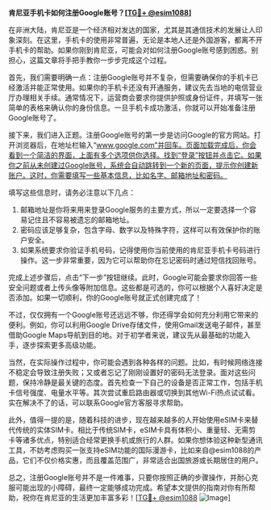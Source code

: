 **肯尼亚手机卡如何注册Google账号？[[TG💪+ @esim1088](https://t.me/s/esim1088)]**

在非洲大陆，肯尼亚是一个经济相对发达的国家，尤其是其通信技术的发展让人印象深刻。在这里，手机卡的使用非常普遍，无论是本地人还是外国游客，都离不开手机卡的帮助。如果你刚到肯尼亚，可能会对如何注册Google账号感到困惑。别担心，这篇文章将手把手教你一步步完成这个过程。

首先，我们需要明确一点：注册Google账号并不复杂，但需要确保你的手机卡已经激活并能正常使用。如果你的手机卡还没有开通服务，建议先去当地的电信营业厅办理相关手续。通常情况下，运营商会要求你提供护照或身份证件，并填写一张简单的表格来确认你的身份信息。一旦手机卡成功激活，你就可以开始准备注册Google账号了。

接下来，我们进入正题。注册Google账号的第一步是访问Google的官方网站。打开浏览器后，在地址栏输入“www.google.com”并回车。页面加载完成后，你会看到一个简洁的界面，上面有多个选项供你选择。找到“登录”按钮并点击它。如果你之前从未创建过Google账号，系统会自动跳转到一个新的页面，提示你创建新账户。这时，你需要填写一些基本信息，比如名字、邮箱地址和密码。

填写这些信息时，请务必注意以下几点：
1. 邮箱地址是你将来用来登录Google服务的主要方式，所以一定要选择一个容易记住且不容易被遗忘的邮箱地址。
2. 密码应该足够复杂，包含字母、数字以及特殊字符，这样可以有效保护你的账户安全。
3. 如果系统要求你验证手机号码，记得使用你当前使用的肯尼亚手机卡号码进行操作。这一步非常重要，因为它可以帮助你在忘记密码时通过短信找回账号。

完成上述步骤后，点击“下一步”按钮继续。此时，Google可能会要求你回答一些安全问题或者上传头像等附加信息。这些都是可选的，你可以根据个人喜好决定是否添加。如果一切顺利，你的Google账号就正式创建完成了！

不过，仅仅拥有一个Google账号还远远不够，你还得学会如何充分利用它带来的便利。例如，你可以利用Google Drive存储文件，使用Gmail发送电子邮件，甚至借助Google Maps导航到目的地。对于初学者来说，建议先从最基础的功能入手，逐步探索更多高级功能。

当然，在实际操作过程中，你可能会遇到各种各样的问题。比如，有时候网络连接不稳定会导致注册失败；又或者忘记了刚刚设置好的密码无法登录。面对这些问题，保持冷静是最关键的态度。首先检查一下自己的设备是否正常工作，包括手机卡信号强度、电量水平等。其次尝试重启路由器或切换到其他Wi-Fi热点试试看。实在解决不了的话，可以联系Google官方客服寻求帮助。

此外，值得一提的是，随着科技的进步，现在越来越多的人开始使用eSIM卡来替代传统的实体SIM卡。相比于传统SIM卡，eSIM卡具有体积小、重量轻、无需剪卡等诸多优点，特别适合经常更换手机或旅行的人群。如果你想体验这种新型通讯工具，不妨考虑购买一张支持eSIM功能的国际漫游卡，比如来自@esim1088的产品，它们不仅价格实惠，而且覆盖范围广，非常适合出国旅游或长期居住的用户。

总之，注册Google账号并不是一件难事，只要你按照正确的步骤操作，并耐心克服可能出现的小障碍，最终一定能够成功完成。希望本文提供的指南对你有所帮助，祝你在肯尼亚的生活更加丰富多彩！[[TG💪+ @esim1088](https://t.me/s/esim1088) ![Image](https://i.postimg.cc/4NQfJmqS/Snipaste-2025-05-13-00-14-12.png)]